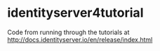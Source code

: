 # identityserver4tutorial
Code from running through the tutorials at http://docs.identityserver.io/en/release/index.html
